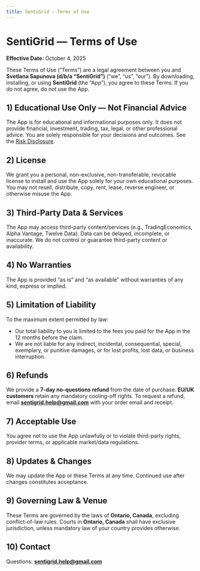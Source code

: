 ```yaml
---
title: SentiGrid — Terms of Use
---
```


# SentiGrid — Terms of Use
**Effective Date:** October 4, 2025

These Terms of Use (“Terms”) are a legal agreement between you and **Svetlana Sapunova (d/b/a “SentiGrid”)** (“we”, “us”, “our”). By downloading, installing, or using **SentiGrid** (the “App”), you agree to these Terms. If you do not agree, do not use the App.

## 1) Educational Use Only — Not Financial Advice
The App is for educational and informational purposes only. It does not provide financial, investment, trading, tax, legal, or other professional advice. You are solely responsible for your decisions and outcomes. See the [Risk Disclosure](./RISK).

## 2) License
We grant you a personal, non-exclusive, non-transferable, revocable license to install and use the App solely for your own educational purposes. You may not resell, distribute, copy, rent, lease, reverse engineer, or otherwise misuse the App.

## 3) Third-Party Data & Services
The App may access third-party content/services (e.g., TradingEconomics, Alpha Vantage, Twelve Data). Data can be delayed, incomplete, or inaccurate. We do not control or guarantee third-party content or availability.

## 4) No Warranties
The App is provided “as is” and “as available” without warranties of any kind, express or implied.

## 5) Limitation of Liability
To the maximum extent permitted by law:
- Our total liability to you is limited to the fees you paid for the App in the 12 months before the claim.
- We are not liable for any indirect, incidental, consequential, special, exemplary, or punitive damages, or for lost profits, lost data, or business interruption.

## 6) Refunds
We provide a **7-day no-questions refund** from the date of purchase. **EU/UK customers** retain any mandatory cooling-off rights. To request a refund, email **sentigrid.help@gmail.com** with your order email and receipt.

## 7) Acceptable Use
You agree not to use the App unlawfully or to violate third-party rights, provider terms, or applicable market/data regulations.

## 8) Updates & Changes
We may update the App or these Terms at any time. Continued use after changes constitutes acceptance.

## 9) Governing Law & Venue
These Terms are governed by the laws of **Ontario, Canada**, excluding conflict-of-law rules. Courts in **Ontario, Canada** shall have exclusive jurisdiction, unless mandatory law of your country provides otherwise.

## 10) Contact
Questions: **sentigrid.help@gmail.com**
